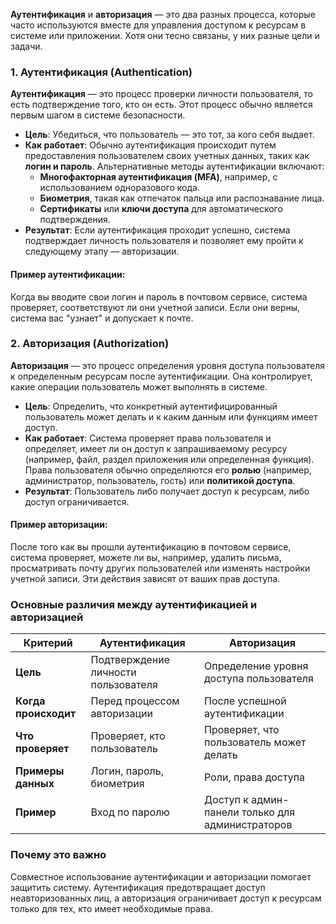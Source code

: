  **Аутентификация** и **авторизация** — это два разных процесса, которые часто используются вместе для управления доступом к ресурсам в системе или приложении. Хотя они тесно связаны, у них разные цели и задачи.

### 1. Аутентификация (Authentication)

**Аутентификация** — это процесс проверки личности пользователя, то есть подтверждение того, кто он есть. Этот процесс обычно является первым шагом в системе безопасности.

- **Цель**: Убедиться, что пользователь — это тот, за кого себя выдает.
- **Как работает**: Обычно аутентификация происходит путем предоставления пользователем своих учетных данных, таких как **логин и пароль**. Альтернативные методы аутентификации включают:
  - **Многофакторная аутентификация (MFA)**, например, с использованием одноразового кода.
  - **Биометрия**, такая как отпечаток пальца или распознавание лица.
  - **Сертификаты** или **ключи доступа** для автоматического подтверждения.
- **Результат**: Если аутентификация проходит успешно, система подтверждает личность пользователя и позволяет ему пройти к следующему этапу — авторизации.

#### Пример аутентификации:
Когда вы вводите свои логин и пароль в почтовом сервисе, система проверяет, соответствуют ли они учетной записи. Если они верны, система вас "узнает" и допускает к почте.

### 2. Авторизация (Authorization)

**Авторизация** — это процесс определения уровня доступа пользователя к определенным ресурсам после аутентификации. Она контролирует, какие операции пользователь может выполнять в системе.

- **Цель**: Определить, что конкретный аутентифицированный пользователь может делать и к каким данным или функциям имеет доступ.
- **Как работает**: Система проверяет права пользователя и определяет, имеет ли он доступ к запрашиваемому ресурсу (например, файл, раздел приложения или определенная функция). Права пользователя обычно определяются его **ролью** (например, администратор, пользователь, гость) или **политикой доступа**.
- **Результат**: Пользователь либо получает доступ к ресурсам, либо доступ ограничивается.

#### Пример авторизации:
После того как вы прошли аутентификацию в почтовом сервисе, система проверяет, можете ли вы, например, удалить письма, просматривать почту других пользователей или изменять настройки учетной записи. Эти действия зависят от ваших прав доступа.

### Основные различия между аутентификацией и авторизацией

| Критерий                 | Аутентификация                                     | Авторизация                                    |
|--------------------------|----------------------------------------------------|------------------------------------------------|
| **Цель**                 | Подтверждение личности пользователя                | Определение уровня доступа пользователя        |
| **Когда происходит**     | Перед процессом авторизации                        | После успешной аутентификации                   |
| **Что проверяет**        | Проверяет, кто пользователь                        | Проверяет, что пользователь может делать       |
| **Примеры данных**       | Логин, пароль, биометрия                           | Роли, права доступа                            |
| **Пример**               | Вход по паролю                                    | Доступ к админ-панели только для администраторов |

### Почему это важно

Совместное использование аутентификации и авторизации помогает защитить систему. Аутентификация предотвращает доступ неавторизованных лиц, а авторизация ограничивает доступ к ресурсам только для тех, кто имеет необходимые права.